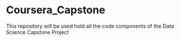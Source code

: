 # Coursera_Capstone
This repository will be used hold all the code components of the Data Science Capstone Project 

